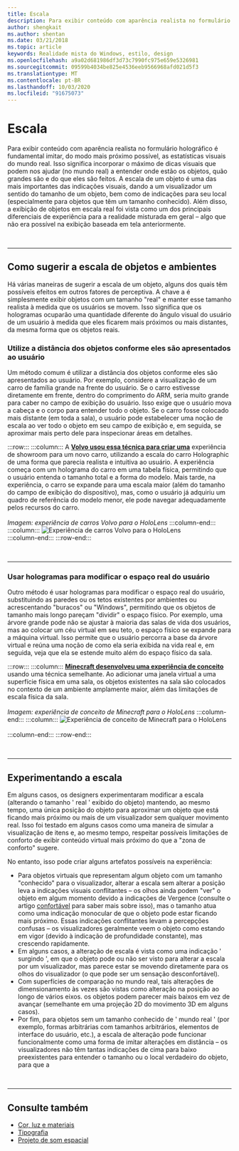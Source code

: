 ```yaml
---
title: Escala
description: Para exibir conteúdo com aparência realista no formulário holográfico é fundamental imitar, do modo mais próximo possível, as estatísticas visuais do mundo real.
author: shengkait
ms.author: shentan
ms.date: 03/21/2018
ms.topic: article
keywords: Realidade mista do Windows, estilo, design
ms.openlocfilehash: a9a02d681986df3d73c7990fc975e659e5326981
ms.sourcegitcommit: 09599b4034be825e4536eeb9566968afd021d5f3
ms.translationtype: MT
ms.contentlocale: pt-BR
ms.lasthandoff: 10/03/2020
ms.locfileid: "91675073"
---
```

# <a name="scale"></a>Escala

Para exibir conteúdo com aparência realista no formulário holográfico é fundamental imitar, do modo mais próximo possível, as estatísticas visuais do mundo real. Isso significa incorporar o máximo de dicas visuais que podem nos ajudar (no mundo real) a entender onde estão os objetos, quão grandes são e do que eles são feitos. A escala de um objeto é uma das mais importantes das indicações visuais, dando a um visualizador um sentido do tamanho de um objeto, bem como de indicações para seu local (especialmente para objetos que têm um tamanho conhecido). Além disso, a exibição de objetos em escala real foi vista como um dos principais diferenciais de experiência para a realidade misturada em geral – algo que não era possível na exibição baseada em tela anteriormente.

<br>

---

## <a name="how-to-suggest-the-scale-of-objects-and-environments"></a>Como sugerir a escala de objetos e ambientes

Há várias maneiras de sugerir a escala de um objeto, alguns dos quais têm possíveis efeitos em outros fatores de perceptiva. A chave a é simplesmente exibir objetos com um tamanho "real" e manter esse tamanho realista à medida que os usuários se movem. Isso significa que os hologramas ocuparão uma quantidade diferente do ângulo visual do usuário de um usuário à medida que eles ficarem mais próximos ou mais distantes, da mesma forma que os objetos reais.

### <a name="utilize-the-distance-of-objects-as-they-are-presented-to-the-user"></a>Utilize a distância dos objetos conforme eles são apresentados ao usuário

Um método comum é utilizar a distância dos objetos conforme eles são apresentados ao usuário. Por exemplo, considere a visualização de um carro de família grande na frente do usuário. Se o carro estivesse diretamente em frente, dentro do comprimento do ARM, seria muito grande para caber no campo de exibição do usuário. Isso exige que o usuário mova a cabeça e o corpo para entender todo o objeto. Se o carro fosse colocado mais distante (em toda a sala), o usuário pode estabelecer uma noção de escala ao ver todo o objeto em seu campo de exibição e, em seguida, se aproximar mais perto dele para inspecionar áreas em detalhes.

:::row:::
    :::column:::
        A **[Volvo usou essa técnica para criar uma](https://www.youtube.com/watch?v=DilzwF90vec)** experiência de showroom para um novo carro, utilizando a escala do carro Holographic de uma forma que parecia realista e intuitiva ao usuário. A experiência começa com um holograma do carro em uma tabela física, permitindo que o usuário entenda o tamanho total e a forma do modelo. Mais tarde, na experiência, o carro se expande para uma escala maior (além do tamanho do campo de exibição do dispositivo), mas, como o usuário já adquiriu um quadro de referência do modelo menor, ele pode navegar adequadamente pelos recursos do carro.<br>
        <br>
        *Imagem: experiência de carros Volvo para o HoloLens*
    :::column-end:::
        :::column:::
       ![Experiência de carros Volvo para o HoloLens](images/volvo-cars-microsoft-hololens-experience01-640px.jpg)<br>
    :::column-end:::
:::row-end:::


<br>

---

### <a name="use-holograms-to-modify-the-users-real-space"></a>Usar hologramas para modificar o espaço real do usuário

Outro método é usar hologramas para modificar o espaço real do usuário, substituindo as paredes ou os tetos existentes por ambientes ou acrescentando "buracos" ou "Windows", permitindo que os objetos de tamanho mais longo pareçam "dividir" o espaço físico. Por exemplo, uma árvore grande pode não se ajustar à maioria das salas de vida dos usuários, mas ao colocar um céu virtual em seu teto, o espaço físico se expande para a máquina virtual. Isso permite que o usuário percorra a base da árvore virtual e reúna uma noção de como ela seria exibida na vida real e, em seguida, veja que ela se estende muito além do espaço físico da sala.

:::row:::
    :::column:::
        **[Minecraft desenvolveu uma experiência de conceito](https://minecraft.net/)** usando uma técnica semelhante. Ao adicionar uma janela virtual a uma superfície física em uma sala, os objetos existentes na sala são colocados no contexto de um ambiente amplamente maior, além das limitações de escala física da sala.<br>
        <br>
        *Imagem: experiência de conceito de Minecraft para o HoloLens*
    :::column-end:::
        :::column:::
       ![Experiência de conceito de Minecraft para o HoloLens](images/800px-minecraftwindow-640px.jpg)<br><br>
    :::column-end:::
:::row-end:::


<br>

---


## <a name="experimenting-with-scale"></a>Experimentando a escala

Em alguns casos, os designers experimentaram modificar a escala (alterando o tamanho ' real ' exibido do objeto) mantendo, ao mesmo tempo, uma única posição do objeto para aproximar um objeto que está ficando mais próximo ou mais de um visualizador sem qualquer movimento real. Isso foi testado em alguns casos como uma maneira de simular a visualização de itens e, ao mesmo tempo, respeitar possíveis limitações de conforto de exibir conteúdo virtual mais próximo do que a "zona de conforto" sugere.

No entanto, isso pode criar alguns artefatos possíveis na experiência:
* Para objetos virtuais que representam algum objeto com um tamanho "conhecido" para o visualizador, alterar a escala sem alterar a posição leva a indicações visuais conflitantes – os olhos ainda podem "ver" o objeto em algum momento devido a indicações de Vergence (consulte o artigo [confortável](comfort.md) para saber mais sobre isso), mas o tamanho atua como uma indicação monocular de que o objeto pode estar ficando mais próximo. Essas indicações conflitantes levam a percepções confusas – os visualizadores geralmente veem o objeto como estando em vigor (devido à indicação de profundidade constante), mas crescendo rapidamente.
* Em alguns casos, a alteração de escala é vista como uma indicação ' surgindo ', em que o objeto pode ou não ser visto para alterar a escala por um visualizador, mas parece estar se movendo diretamente para os olhos do visualizador (o que pode ser um sensação desconfortável).
* Com superfícies de comparação no mundo real, tais alterações de dimensionamento às vezes são vistas como alteração na posição ao longo de vários eixos. os objetos podem parecer mais baixos em vez de avançar (semelhante em uma projeção 2D do movimento 3D em alguns casos).
* Por fim, para objetos sem um tamanho conhecido de ' mundo real ' (por exemplo, formas arbitrárias com tamanhos arbitrários, elementos de interface do usuário, etc.), a escala de alteração pode funcionar funcionalmente como uma forma de imitar alterações em distância – os visualizadores não têm tantas indicações de cima para baixo preexistentes para entender o tamanho ou o local verdadeiro do objeto, para que a

<br>

---

## <a name="see-also"></a>Consulte também
* [Cor, luz e materiais](../color,-light-and-materials.md)
* [Tipografia](typography.md)
* [Projeto de som espacial](spatial-sound-design.md)
